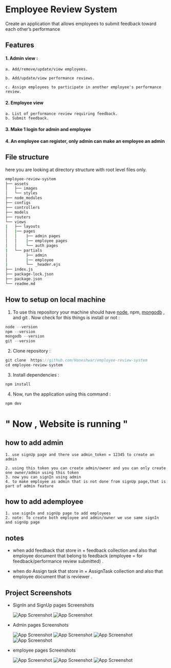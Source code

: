 # Employee Review System

Create an application that allows employees to submit feedback toward each other’s performance

## Features

#### 1. Admin view :

```
a. Add/remove/update/view employees.

b. Add/update/view performance reviews.

c. Assign employees to participate in another employee's performance review.
```

#### 2. Employee view

```
a. List of performance review requiring feedback.
b. Submit feedback.
```

#### 3. Make 1 login for admin and employee

#### 4. An employee can register, only admin can make an employee an admin

## File structure

here you are looking at directory structure with root level files only.

```sh
employee-review-system
├── assets
│   ├── images
│   └── styles
├── node_modules
├── configs
├── controllers
├── models
├── routers
└── views
|   ├── layouts
│   |── pages
│   │    ├── admin pages
│   │    |── employee pages
│   │    └── auth pages
|   └── partials
│        ├── admin
│        |── employee
|        └── _header.ejs
├── index.js
├── package-lock.json
├── package.json
└── readme.md

```

## How to setup on local machine

1. To use this repository your machine should have [node](https://nodejs.org/en/), npm, [mongodb](https://docs.mongodb.com/manual/installation/) , and git . Now check for this things is install or not :

```go
node --version
npm --version
mongodb --version
git --version
```

2. Clone repository :

```go
git clone  https://github.com/Honeshwar/employee-review-system
cd employee-review-system
```

3. Install dependencies :

```go
npm install
```

4. Now, run the application using this command :

```go
npm dev
```

# " Now , Website is running "

## how to add admin

```
1. use signUp page and there use admin_token = 12345 to create an   admin

2. using this token you can create admin/owner and you can only create one owner/admin using this token
3. now you can signIn using admin
4. to make employee as admin that is not done from signUp page,that is part of admin feature
```

## how to add ademployee

```
1. use signIn and signUp page to add employees
2. note: To create both employee and admin/owner we use same signIn and signUp page

```

## notes

- when add feedback that store in + feedback collection and also that employee document that belong to feedback (employee = for feedback/performance review submitted) .

- when do Assign task that store in + AssignTask collection and also that employee document that is reviewer .

## Project Screenshots

- SignIn and SignUp pages Screenshots

  ![App Screenshot](https://honeshwar.github.io/employee-review-system/assets/images/1.png)
  ![App Screenshot](https://honeshwar.github.io/employee-review-system/assets/images/2.png)

- Admin pages Screenshots

  ![App Screenshot](https://honeshwar.github.io/employee-review-system/assets/images/3.png)
  ![App Screenshot](https://honeshwar.github.io/employee-review-system/assets/images/4.png)
  ![App Screenshot](https://honeshwar.github.io/employee-review-system/assets/images/5.png)
  ![App Screenshot](https://honeshwar.github.io/employee-review-system/assets/images/6.png)

- employee pages Screenshots

  ![App Screenshot](https://honeshwar.github.io/employee-review-system/assets/images/7.png)
  ![App Screenshot](https://honeshwar.github.io/employee-review-system/assets/images/8.png)
  ![App Screenshot](https://honeshwar.github.io/employee-review-system/assets/images/9.png)
